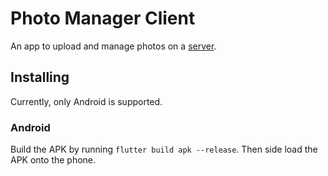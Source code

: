 # Photo Manager Client

An app to upload and manage photos on a [server](https://github.com/mloft74/photo-manager-server).

## Installing

Currently, only Android is supported.

### Android

Build the APK by running `flutter build apk --release`. Then side load the APK onto the phone.
